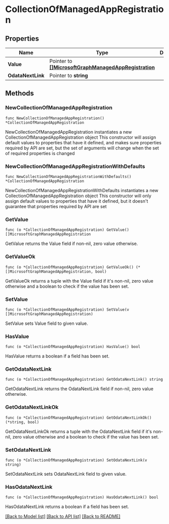 # CollectionOfManagedAppRegistration

## Properties

Name | Type | Description | Notes
------------ | ------------- | ------------- | -------------
**Value** | Pointer to [**[]MicrosoftGraphManagedAppRegistration**](MicrosoftGraphManagedAppRegistration.md) |  | [optional] 
**OdataNextLink** | Pointer to **string** |  | [optional] 

## Methods

### NewCollectionOfManagedAppRegistration

`func NewCollectionOfManagedAppRegistration() *CollectionOfManagedAppRegistration`

NewCollectionOfManagedAppRegistration instantiates a new CollectionOfManagedAppRegistration object
This constructor will assign default values to properties that have it defined,
and makes sure properties required by API are set, but the set of arguments
will change when the set of required properties is changed

### NewCollectionOfManagedAppRegistrationWithDefaults

`func NewCollectionOfManagedAppRegistrationWithDefaults() *CollectionOfManagedAppRegistration`

NewCollectionOfManagedAppRegistrationWithDefaults instantiates a new CollectionOfManagedAppRegistration object
This constructor will only assign default values to properties that have it defined,
but it doesn't guarantee that properties required by API are set

### GetValue

`func (o *CollectionOfManagedAppRegistration) GetValue() []MicrosoftGraphManagedAppRegistration`

GetValue returns the Value field if non-nil, zero value otherwise.

### GetValueOk

`func (o *CollectionOfManagedAppRegistration) GetValueOk() (*[]MicrosoftGraphManagedAppRegistration, bool)`

GetValueOk returns a tuple with the Value field if it's non-nil, zero value otherwise
and a boolean to check if the value has been set.

### SetValue

`func (o *CollectionOfManagedAppRegistration) SetValue(v []MicrosoftGraphManagedAppRegistration)`

SetValue sets Value field to given value.

### HasValue

`func (o *CollectionOfManagedAppRegistration) HasValue() bool`

HasValue returns a boolean if a field has been set.

### GetOdataNextLink

`func (o *CollectionOfManagedAppRegistration) GetOdataNextLink() string`

GetOdataNextLink returns the OdataNextLink field if non-nil, zero value otherwise.

### GetOdataNextLinkOk

`func (o *CollectionOfManagedAppRegistration) GetOdataNextLinkOk() (*string, bool)`

GetOdataNextLinkOk returns a tuple with the OdataNextLink field if it's non-nil, zero value otherwise
and a boolean to check if the value has been set.

### SetOdataNextLink

`func (o *CollectionOfManagedAppRegistration) SetOdataNextLink(v string)`

SetOdataNextLink sets OdataNextLink field to given value.

### HasOdataNextLink

`func (o *CollectionOfManagedAppRegistration) HasOdataNextLink() bool`

HasOdataNextLink returns a boolean if a field has been set.


[[Back to Model list]](../README.md#documentation-for-models) [[Back to API list]](../README.md#documentation-for-api-endpoints) [[Back to README]](../README.md)


